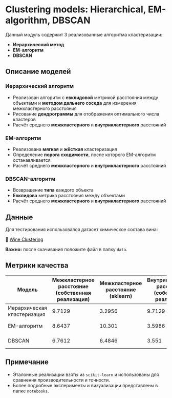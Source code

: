 # Clustering models: Hierarchical, EM-algorithm, DBSCAN

Данный модуль содержит 3 реализованные алгоритма кластеризации:

- **Иерархический метод**
- **EM-алгоритм**
- **DBSCAN**


## Описание моделей

### Иерархический алгоритм

- Реализован алгоритм с **евклидовой** метрикой расстояния между объектами и **методом дальнего соседа** для измерения межкластерного расстояния
- Рисование **дендрограммы** для отображения оптимального числа кластеров
- Расчёт среднего **межкластерного** и **внутрикластерного** расстояний


### EM-алгоритм
- Реализована **мягкая** и **жёсткая** кластеризация
- Определение **порога сходимости**, после которого EM-алгоритм останавливается
- Расчёт среднего **межкластерного** и **внутрикластерного** расстояний


### DBSCAN-алгоритм

- Возвращение **типа** каждого объекта
- **Евклидова** метрика расстояния между объектами
- Расчёт среднего **межкластерного** и **внутрикластерного** расстояний

## Данные

Для тестирования использовался датасет химическое состава вина:

🔗 [Wine Clustering](https://www.kaggle.com/datasets/harrywang/wine-dataset-for-clustering)

**Важно:** после скачивания положите файл в папку `data`.

## Метрики качества

| Модель                    | Межкластерное расстояние (собственная реализация) | Межкластерное расстояние (sklearn) | Внутрикластерное расстояние (собственная реализация) | Внутрикластерное расстояние (sklearn) | Время (собственная реализация) | Время (sklearn) |
|--------------------------|----------------------------------|------------------------------------|------------------------------------|----------------------------------------|--------------|-----------------|
| Иерархическая кластеризация | 9.7129                           | 3.2956                             | 9.7129                             | 3.2956                                 | 2397.252 ms  | 0.333 ms        |
| EM-алгоритм              | 8.6437                           | 10.301                             | 3.5986                             | 3.355                                  | 9.567 ms     | 768.681 ms      |
| DBSCAN                   | 6.7612                           | 6.4846                             | 3.551                              | 3.5231                                 | 0.43 ms      | 72.711 ms       |



## Примечание

- Эталонные реализации взяты из `scikit-learn` и использованы для сравнения производительности и точности.
- Более подробные эксперименты и визуализации представлены в папке `notebooks`.
